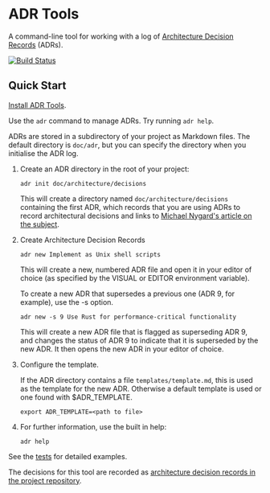 # ADR Tools

A command-line tool for working with a log of [Architecture Decision Records][ADRs] (ADRs).

[![Build Status](https://travis-ci.org/npryce/adr-tools.svg?branch=master)](https://travis-ci.org/npryce/adr-tools)

## Quick Start

[Install ADR Tools](INSTALL.md).

Use the `adr` command to manage ADRs. Try running `adr help`.

ADRs are stored in a subdirectory of your project as Markdown files.
The default directory is `doc/adr`, but you can specify the directory
when you initialise the ADR log.

1.  Create an ADR directory in the root of your project:

        adr init doc/architecture/decisions

    This will create a directory named `doc/architecture/decisions`
    containing the first ADR, which records that you are using ADRs
    to record architectural decisions and links to
    [Michael Nygard's article on the subject][ADRs].

2.  Create Architecture Decision Records

        adr new Implement as Unix shell scripts

    This will create a new, numbered ADR file and open it in your
    editor of choice (as specified by the VISUAL or EDITOR environment
    variable).

    To create a new ADR that supersedes a previous one (ADR 9, for example),
    use the -s option.

        adr new -s 9 Use Rust for performance-critical functionality

    This will create a new ADR file that is flagged as superseding
    ADR 9, and changes the status of ADR 9 to indicate that it is
    superseded by the new ADR. It then opens the new ADR in your
    editor of choice.

3.  Configure the template.

    If the ADR directory contains a file `templates/template.md`, this is used
    as the template for the new ADR. Otherwise a default template is used or one
    found with $ADR_TEMPLATE.

        export ADR_TEMPLATE=<path to file>

4.  For further information, use the built in help:

        adr help

See the [tests](tests/) for detailed examples.

The decisions for this tool are recorded as [architecture decision records in the project repository](doc/adr/).

[ADRs]: https://cognitect.com/blog/2011/11/15/documenting-architecture-decisions
